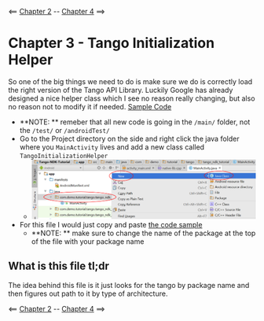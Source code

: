<== [Chapter 2](./Chapter_02.md) -- [Chapter 4](./Chapter_04.md) ==>

# Chapter 3 - Tango Initialization Helper

So one of the big things we need to do is make sure we do is correctly load the right version of the Tango API Library. Luckily Google has already designed a nice helper class which I see no reason really changing, but also no reason not to modify it if needed. [Sample Code](./)

* **NOTE: ** remeber that all new code is going in the `/main/` folder, not the `/test/` or `/androidTest/`
* Go to the Project directory on the side and right click the java folder where you `MainActivity` lives and add a new class called `TangoInitializationHelper`
    * ![TangoInitializationHelper Class](../Images/TangoInitializationHelper_Class.png)
* For this file I would just copy and paste [the code sample](./)
    * **NOTE: ** make sure to change the name of the package at the top of the file with your package name

## What is this file tl;dr
The idea behind this file is it just looks for the tango by package name and then figures out path to it by type of architecture.

<== [Chapter 2](./Chapter_02.md) -- [Chapter 4](./Chapter_04.md) ==>
